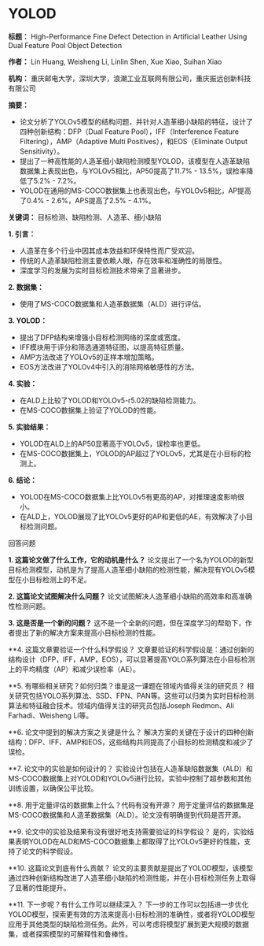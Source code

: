 # YOLOD

**标题：** High-Performance Fine Defect Detection in Artificial Leather Using Dual Feature Pool Object Detection

**作者：** Lin Huang, Weisheng Li, Linlin Shen, Xue Xiao, Suihan Xiao

**机构：** 重庆邮电大学，深圳大学，浪潮工业互联网有限公司，重庆振远创新科技有限公司

**摘要：**

- 论文分析了YOLOv5模型的结构问题，并针对人造革细小缺陷的特征，设计了四种创新结构：DFP（Dual Feature Pool），IFF（Interference Feature Filtering），AMP（Adaptive Multi Positives），和EOS（Eliminate Output Sensitivity）。
- 提出了一种高性能的人造革细小缺陷检测模型YOLOD，该模型在人造革缺陷数据集上表现出色，与YOLOv5相比，AP50提高了11.7% - 13.5%，误检率降低了5.2% - 7.2%。
- YOLOD在通用的MS-COCO数据集上也表现出色，与YOLOv5相比，AP提高了0.4% - 2.6%，APS提高了2.5% - 4.1%。

**关键词：** 目标检测、缺陷检测、人造革、细小缺陷

**1. 引言：**

- 人造革在多个行业中因其成本效益和环保特性而广受欢迎。
- 传统的人造革缺陷检测主要依赖人眼，存在效率和准确性的局限性。
- 深度学习的发展为实时目标检测技术带来了显著进步。

**2. 数据集：**

- 使用了MS-COCO数据集和人造革数据集（ALD）进行评估。

**3. YOLOD：**

- 提出了DFP结构来增强小目标检测网络的深度或宽度。
- IFF模块用于评分和筛选通道特征图，以提高特征质量。
- AMP方法改进了YOLOv5的正样本增加策略。
- EOS方法改进了YOLOv4中引入的消除网格敏感性的方法。

**4. 实验：**

- 在ALD上比较了YOLOD和YOLOv5-r5.02的缺陷检测能力。
- 在MS-COCO数据集上验证了YOLOD的性能。

**5. 实验结果：**

- YOLOD在ALD上的AP50显著高于YOLOv5，误检率也更低。
- 在MS-COCO数据集上，YOLOD的AP超过了YOLOv5，尤其是在小目标的检测上。

**6. 结论：**

- YOLOD在MS-COCO数据集上比YOLOv5有更高的AP，对推理速度影响很小。
- 在ALD上，YOLOD展现了比YOLOv5更好的AP和更低的AE，有效解决了小目标检测问题。

回答问题

**1. 这篇论文做了什么工作，它的动机是什么？** 论文提出了一个名为YOLOD的新型目标检测模型，动机是为了提高人造革细小缺陷的检测性能，解决现有YOLOv5模型在小目标检测上的不足。

**2. 这篇论文试图解决什么问题？** 论文试图解决人造革细小缺陷的高效率和高准确性检测问题。

**3. 这是否是一个新的问题？** 这不是一个全新的问题，但在深度学习的帮助下，作者提出了新的解决方案来提高小目标检测的性能。

**4. 这篇文章要验证一个什么科学假设？ 文章要验证的科学假设是：通过创新的结构设计（DFP，IFF，AMP，EOS），可以显著提高YOLO系列算法在小目标检测上的平均精度（AP）和减少误检率（AE）。

**5. 有哪些相关研究？如何归类？谁是这一课题在领域内值得关注的研究员？ 相关研究包括YOLO系列算法、SSD、FPN、PAN等。这些可以归类为实时目标检测算法和特征融合技术。领域内值得关注的研究员包括Joseph Redmon、Ali Farhadi、Weisheng Li等。

**6. 论文中提到的解决方案之关键是什么？ 解决方案的关键在于设计的四种创新结构：DFP、IFF、AMP和EOS，这些结构共同提高了小目标的检测精度和减少了误检。

**7. 论文中的实验是如何设计的？ 实验设计包括在人造革缺陷数据集（ALD）和MS-COCO数据集上对YOLOD和YOLOv5进行比较。实验中控制了超参数和其他训练设置，以确保公平比较。

**8. 用于定量评估的数据集上什么？代码有没有开源？ 用于定量评估的数据集是MS-COCO数据集和人造革数据集（ALD）。论文没有明确提到代码是否开源。

**9. 论文中的实验及结果有没有很好地支持需要验证的科学假设？ 是的，实验结果表明YOLOD在ALD和MS-COCO数据集上都取得了比YOLOv5更好的性能，支持了论文的科学假设。

**10. 这篇论文到底有什么贡献？ 论文的主要贡献是提出了YOLOD模型，该模型通过四种创新结构改进了人造革细小缺陷的检测性能，并在小目标检测任务上取得了显著的性能提升。

**11. 下一步呢？有什么工作可以继续深入？ 下一步的工作可以包括进一步优化YOLOD模型，探索更有效的方法来提高小目标检测的准确性，或者将YOLOD模型应用于其他类型的缺陷检测任务。此外，可以考虑将模型扩展到更大规模的数据集，或者探索模型的可解释性和鲁棒性。